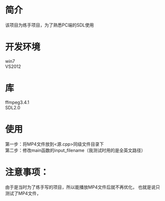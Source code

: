 简介
======
该项目为练手项目，为了熟悉PC端的SDL使用

开发环境
======
win7  
VS2012

库
=====
ffmpeg3.4.1  
SDL2.0 

使用
=====
第一步：将MP4文件放到<源.cpp>同级文件目录下  
第二步：修改main函数的input_filename（我测试时用的是全英文路径）

注意事项：
===
由于是当时为了练手写的项目，所以能播放MP4文件后就不再优化，
也就是说只测试了MP4文件，
